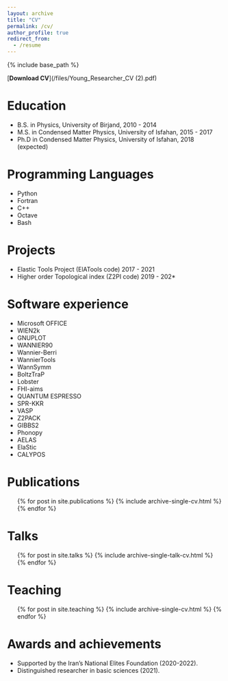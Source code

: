 ```yaml
---
layout: archive
title: "CV"
permalink: /cv/
author_profile: true
redirect_from:
  - /resume
---
```


{% include base_path %}

[**Download CV**](/files/Young_Researcher_CV (2).pdf)

Education
======
* B.S. in Physics, University of Birjand, 2010 - 2014
* M.S. in Condensed Matter Physics, University of Isfahan, 2015 - 2017
* Ph.D in Condensed Matter Physics, University of Isfahan, 2018 (expected)

Programming Languages
======
* Python
* Fortran
* C++
* Octave
* Bash

Projects
========
* Elastic Tools Project (ElATools code) 2017 - 2021
* Higher order Topological index (Z2PI code) 2019 - 202*

Software experience
======
* Microsoft OFFICE
* WIEN2k
* GNUPLOT
* WANNIER90
* Wannier-Berri
* WannierTools
* WannSymm
* BoltzTraP
* Lobster
* FHI-aims
* QUANTUM ESPRESSO
* SPR-KKR
* VASP
* Z2PACK
* GIBBS2
* Phonopy
* AELAS
* ElaStic
* CALYPOS

Publications
======
  <ul>{% for post in site.publications %}
    {% include archive-single-cv.html %}
  {% endfor %}</ul>
  
Talks
======
  <ul>{% for post in site.talks %}
    {% include archive-single-talk-cv.html %}
  {% endfor %}</ul>
  
Teaching
======
  <ul>{% for post in site.teaching %}
    {% include archive-single-cv.html %}
  {% endfor %}</ul>
  
Awards and achievements
======================
* Supported by the Iran’s National Elites Foundation (2020-2022).
* Distinguished researcher in basic sciences (2021).
